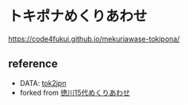 # トキポナめくりあわせ

https://code4fukui.github.io/mekuriawase-tokipona/

## reference

- DATA: [tok2jpn](https://github.com/code4fukui/tok2jpn)
- forked from [徳川15代めくりあわせ](https://github.com/code4fukui/mekuriawase-tkgw15/)
